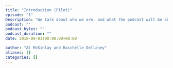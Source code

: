 ```yaml
---
title: "Introduction (Pilot)"
episode: "1"
Description: "We talk about who we are, and what the podcast will be about."
podcast: ""
podcast_bytes: ""
podcast_duration: ""
date: 2018-09-01T00:00:00+00:00

author: "Al McKinlay and Raschelle Dellaney"
aliases: []
categories: []
---
```

